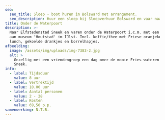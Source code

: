 ```yaml
---
seo:
  seo_title: Sloep - boot huren in Bolsward met arrangement.
  seo_description: Huur een sloep bij Sloepverhuur Bolsward en vaar naar de waterpoort in Sneek
title: Onder de Waterpoort
description: >-
  Naar Elfstedenstad Sneek en varen onder de Waterpoort i.c.m. met een bezoek
  aan museum 'Houtstad' in IJlst. Incl. koffie/thee met Friese oranjekoek,
  lunch, gekoelde drankjes en borrelhapjes.
afbeelding:
  image: /assets/img/uploads/img-7383-2.jpg
  alt: >
    Gezellig met een vriendengroep een dag over de mooie Fries wateren naar
    Sneek.
info:
  - label: Tijdsduur
    value: 8 uur
  - label: Vertrektijd
    value: 10.00 uur
  - label: Aantal personen
    value: 2 - 28
  - label: Kosten
    value: 69,50 p.p.
samenwerking: N.T.B.
---
```


